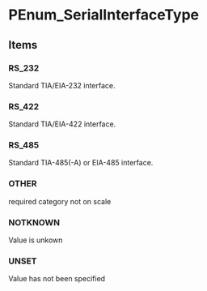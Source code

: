 # PEnum_SerialInterfaceType

## Items

### RS_232
Standard TIA/EIA-232 interface.

### RS_422
Standard TIA/EIA-422 interface.

### RS_485
Standard TIA-485(-A) or EIA-485 interface.

### OTHER
required category not on scale

### NOTKNOWN
Value is unkown

### UNSET
Value has not been specified
